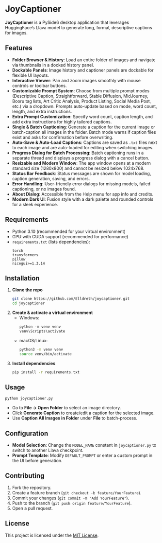 # JoyCaptioner

**JoyCaptioner** is a PySide6 desktop application that leverages HuggingFace’s Llava model to generate long, formal, descriptive captions for images.

## Features

- **Folder Browser & History**: Load an entire folder of images and navigate via thumbnails in a docked history panel.
- **Dockable Panels**: Image history and captioner panels are dockable for flexible UI layouts.
- **Interactive Viewer**: Pan and zoom images smoothly with mouse controls or toolbar buttons.
- **Customizable Prompt System**: Choose from multiple prompt modes (Descriptive Caption, Straightforward, Stable Diffusion, MidJourney, Booru tag lists, Art Critic Analysis, Product Listing, Social Media Post, etc.) via a dropdown. Prompts auto-update based on mode, word count, length, and extra instructions.
- **Extra Prompt Customization**: Specify word count, caption length, and add extra instructions for highly tailored captions.
- **Single & Batch Captioning**: Generate a caption for the current image or batch-caption all images in the folder. Batch mode warns if caption files exist and asks for confirmation before overwriting.
- **Auto-Save & Auto-Load Captions**: Captions are saved as `.txt` files next to each image and are auto-loaded for editing when switching images.
- **Progress Dialog for Batch Processing**: Batch captioning runs in a separate thread and displays a progress dialog with a cancel button.
- **Resizable and Modern Window**: The app window opens at a modern standard size (1280x800) and cannot be resized below 1024x768.
- **Status Bar Feedback**: Status messages are shown for model loading, caption generation, saving, and errors.
- **Error Handling**: User-friendly error dialogs for missing models, failed captioning, or no images found.
- **About Dialog**: Accessible from the Help menu for app info and credits.
- **Modern Dark UI**: Fusion style with a dark palette and rounded controls for a sleek experience.

## Requirements

- Python 3.10 (recommended for your virtual environment)
- GPU with CUDA support (recommended for performance)
- `requirements.txt` (lists dependencies):
  ```
  torch
  transformers
  pillow
  nicegui>=1.3.14
  ```

## Installation

1. **Clone the repo**
   ```bash
   git clone https://github.com/Elldreth/joycaptioner.git
   cd joycaptioner
   ```
2. **Create & activate a virtual environment**
   - Windows:
     ```powershell
     python -m venv venv
     venv\Scripts\activate
     ```
   - macOS/Linux:
     ```bash
     python3 -m venv venv
     source venv/bin/activate
     ```
3. **Install dependencies**
   ```bash
   pip install -r requirements.txt
   ```

## Usage

```bash
python joycaptioner.py
```

- Go to **File → Open Folder** to select an image directory.
- Click **Generate Caption** to create/edit a caption for the selected image.
- Use **Caption All Images in Folder** under **File** to batch-process.

## Configuration

- **Model Selection**: Change the `MODEL_NAME` constant in `joycaptioner.py` to switch to another Llava checkpoint.
- **Prompt Template**: Modify `DEFAULT_PROMPT` or enter a custom prompt in the UI before generation.

## Contributing

1. Fork the repository.
2. Create a feature branch (`git checkout -b feature/YourFeature`).
3. Commit your changes (`git commit -m "Add YourFeature"`).
4. Push to the branch (`git push origin feature/YourFeature`).
5. Open a pull request.

## License

This project is licensed under the [MIT License](LICENSE).

